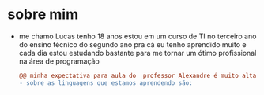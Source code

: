 # sobre mim
* me chamo Lucas tenho 18 anos estou em um curso de TI no terceiro ano do ensino técnico do segundo ano pra cá eu tenho aprendido muito e cada dia estou estudando bastante para me tornar um ótimo profissional na área de programação
  ```diff
  @@ minha expectativa para aula do  professor Alexandre é muito alta estamos aprendendo a linguagem mark down @@
  - sobre as linguagens que estamos aprendendo são:
 ```
